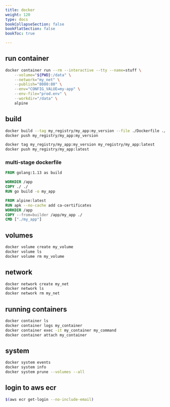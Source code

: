 ```yaml
---
title: docker
weight: 120
type: docs
bookCollapseSection: false
bookFlatSection: false
bookToc: true

---
```


## run container

```bash
docker container run --rm --interactive --tty --name=stuff \
    --volume="${PWD}:/data" \
    --network="my_net" \
    --publish="8080:80" \
    --env="CONFIG_VALUE=my-app" \
    --env-file="prod.env" \
    --workdir="/data" \
    alpine
```

## build

```bash
docker build --tag my_registry/my_app:my_version --file ./Dockerfile ./
docker push my_registry/my_app:my_version

docker tag my_registry/my_app:my_version my_registry/my_app:latest
docker push my_registry/my_app:latest
```


### multi-stage dockerfile

```dockerfile
FROM golang:1.13 as build

WORKDIR /app
COPY ./ ./
RUN go build -o my_app

FROM alpine:latest
RUN apk --no-cache add ca-certificates
WORKDIR /app
COPY --from=builder /app/my_app ./
CMD ["./my_app"]
```


## volumes

```bash
docker volume create my_volume
docker volume ls
docker volume rm my_volume
```


## network

```bash
docker network create my_net
docker network ls
docker network rm my_net
```


## running containers

```bash
docker container ls
docker container logs my_container
docker container exec -it my_container my_command
docker container attach my_container
```


## system

```bash
docker system events
docker system info
docker system prune --volumes --all
```


## login to aws ecr
```bash
$(aws ecr get-login --no-include-email)
```
